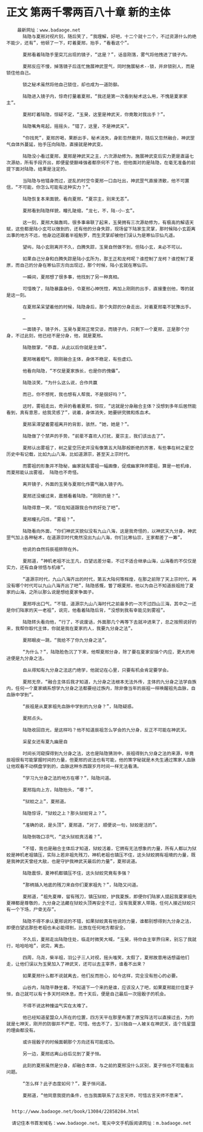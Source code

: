 # 正文 第两千零两百八十章 新的主体
        最新网址：www.badaoge.net
          陆隐与夏邢对视片刻，随后笑了，“我理解，好吧，十二个就十二个，不过资源什么的绝不能少，还有”，他顿了一下，盯着夏邢，抬手，“看看这个”。
      
          夏邢看着陆隐手里突兀出现的镜子，“这是？”，话音刚落，雾气将他拽进了镜子内。
      
          夏邢反应不慢，掉落镜子后连忙施展神武罡气，同时施展秘术--锁，并非锁别人，而是锁住他自己。
      
          锁之秘术虽然将他自己锁住，却也成为一道防御。
      
          陆隐进入镜子内，惊奇打量着夏邢，“我还是第一次看到秘术这么用，不愧是夏家家主”。
      
          夏邢盯着陆隐，惊疑不定，“玉昊，这里是神武天，你竟敢对我出手？”。
      
          陆隐嘴角弯起，摇摇头，“错了，这里，不是神武天”。
      
          “你找死”，夏邢厉喝，果断出手，秘术消失，身影忽然散开，随后又忽然融合，神武罡气自体外蔓延，抬手压向陆隐，直接就是神武变。
      
          陆隐没小看过夏邢，夏邢是神武天之主，六次源劫修为，施展神武变后实力更是直逼七次源劫，所有手段齐出，即便星使巅峰强者都奈何不了他，但他面对的是陆隐，在毫无准备的前提下面对陆隐，结果是注定的。
      
          当陆隐与他错身而过，逆乱的时空令夏邢一口血吐出，神武罡气直接溃散，他不可置信，“不可能，你怎么可能有这种实力？”。
      
          陆隐恢复本来面貌，看向夏邢，“夏宗主，别来无恙”。
      
          夏邢看到陆隐样貌，瞳孔陡缩，“龙七，不，陆-小-玄”。
      
          这一刻，夏邢大脑轰鸣，很多事串联了起来，玉昊拥有三次源劫修为，有极高的解语天赋，这些都是陆小玄可以做到的，还有他的分身失踪，现场留下陆家生灵掌，那时候陆小玄距离出事的地方不远，他身边还跟着半祖魁罗，而生灵掌却被他们误认为是寒仙宗仙凡遥。
      
          望屿，陆小玄刚离开不久，白腾失踪，玉昊自然做不到，但陆小玄，未必不可以。
      
          如果自己分身和白腾失踪是陆小玄所为，那王正和龙柯呢？谁控制了龙柯？谁控制了夏原，而自己的分身在寒仙宗方向出现过，那个时候，陆小玄就在寒仙宗。
      
          一瞬间，夏邢想了很多事，他找到了另一种真相。
      
          可惜晚了，陆隐暴露身份，令夏邢心神恍惚，再加上刚刚的出手，直接重创他，等的就是这一刻。
      
          在夏邢呆呆望着他的时候，陆隐身后，那个失踪的分身走出，对着夏邢毫不犹豫出手。
      
          …
      
          一面镜子，镜子外，玉昊与夏邢正常交谈，而镜子内，只剩下一个夏邢，正是那个分身，不过此刻，他已经不是分身，他，就是夏邢。
      
          陆隐鼓掌，“恭喜，从此以后你就是主体”。
      
          夏邢喘着粗气，刚刚融合主体，身体不稳定，有些虚幻。
      
          他看向陆隐，“不仅是夏家族长，也是你的傀儡”。
      
          陆隐淡笑，“为什么这么说，合作共赢
      
          而已，你不想死，我也想有人帮我，不是很好吗？”。
      
          这时，雾祖走出，奇异的看着夏邢，惊叹，“这就是分身融合主体？没想到多年后居然能看到，真有意思，给我灵感了”，说着，身体消失，她要研究微和炼血术。
      
          夏邢呆滞望着雾祖离开的背影，骇然，“她，她是？”。
      
          陆隐做了个禁声的手势，“前辈不喜欢人打扰，夏宗主，我们该出去了”。
      
          夏邢认出雾祖了，树之星空历史并没有像第五大陆那般断绝的厉害，有些事在树之星空历史中有记载，比如九山八海，比如道源宗，甚至天上宗时代。
      
          而雾祖的形象并不隐秘，幽家就有雾祖一幅画像，促成幽家拜师雾祖，算是一桩机缘，而夏邢能认出雾祖， 陆隐也不奇怪。
      
          离开镜子，外面的玉昊与夏邢化作雾气融入镜子内。
      
          夏邢还没缓过来，震撼看着陆隐，“刚刚的是？”。
      
          陆隐得意一笑，“现在知道跟我合作的好处了吧”。
      
          夏邢瞳孔闪烁，“雾祖？”。
      
          陆隐看向外面，“你们神武天貌似没有九山八海，这是我奇怪的，以神武天九分身，神武罡气加上各种秘术，在道源宗时代竟然没出九山八海，你们比寒仙宗，王家都差了一筹”。
      
          他说的自然将辰祖排除在外。
      
          夏邢道，“神机老祖不比王凡，白望远差分毫，不过不适合继承山海，山海看的不仅仅是实力，还有自身领悟与机缘”。
      
          “道源宗时代，九山八海齐出的时代，第五大陆何等辉煌，在那之前除了天上宗时代，再没有哪个时代可以九山八海齐出了吧”，陆隐感慨，瞥了眼夏邢，他以为自己不知道辰祖抢了夏家的山海，之所以那么说是想给夏家争面子。
      
          夏邢呼出口气，“不错，道源宗九山八海时代之前最多的一次不过四山三海，其中之一还是你们陆家的天一老祖”，说完，他看着陆隐后背，“没想到我有幸能见到雾祖”。
      
          陆隐转头看向他，“行了，不说废话，外面那几个再等下去就冲进来了，总之按照说好的来，我帮你取代主体，你就是我在夏家的人，我要九分身之法”。
      
          夏邢眼皮一跳，“我给不了你九分身之法”。
      
          “为什么？”，陆隐脸色沉了下来，他帮夏邢分身，除了要在夏家安插个内应，更大的用途便是九分身之法。
      
          自从得知有九分身之法这门绝学，他就记在心里，只要有机会肯定要学会。
      
          夏邢无奈，“融合主体后我才知道，九分身之法根本无法外传，主体的九分身之法学自族内，任何一个夏家嫡系想学九分身之法都要经过族内，除非像当年的辰祖一样唤醒祖先血脉，自血脉中学到”。
      
          “辰祖是从夏家祖先血脉中学到的九分身？”，陆隐疑惑。
      
          夏邢点头。
      
          陆隐收回目光，是这样吗？他不知道辰祖怎么学会的九分身，反正不可能在神武天。
      
          采星女还有夏九幽是自
      
          时间长河窥探得到九分身之法，这也是陆隐猜测中，辰祖得到九分身之法的来源，毕竟辰祖很有可能掌握时间的力量，但夏邢的说法也有可能，他的策字秘就是木先生通过策家人血脉让他观看不动棋盘学到的，血脉这种东西跟岁月时间一样无法看清。
      
          “学习九分身之法的地方在哪？”，陆隐问道。
      
          夏邢指向上方，陆隐抬头，“哪？”。
      
          “狱蛟之上”，夏邢道。
      
          陆隐惊讶，“狱蛟之上？那头狱蛟背上？”。
      
          “准确的说，是头顶”，夏邢道，“对了，顺便说一句，狱蛟是活的”。
      
          陆隐倒吸口凉气，“这头狱蛟真活着？”。
      
          “不错，我也是融合主体后才知道，狱蛟活着，它拥有无法想象的力量，所有人都以为狱蛟是神机老祖镇压，实际上若非祖先残刀，神机老祖也镇压不住，这头狱蛟拥有祖境的力量，既是我神武天曾经大敌，也是守护我神武天最后的力量”，夏邢说道。
      
          陆隐震惊，夏神机都镇压不住，这头狱蛟究竟有多强？
      
          “那柄插入地底的残刀来自你们夏家祖先？”，陆隐又问道。
      
          夏邢道，“祖先夏禅，留有残刀，镇压狱蛟，护我夏族，即便你们陆家人提起我夏家祖先夏禅都是尊敬的，九分身之法藏在狱蛟头顶再安全不过，没有我夏家人带路，任何人接近狱蛟只有一个下场，尸骨无存”。
      
          陆隐不得不承认夏邢说的不错，如果狱蛟真有他说的力量，谁都别想得到九分身之法，即便白望远那些老祖也未必能得到，比放在任何地方都安全。
      
          不久后，夏邢走出陆隐住处，临走时微笑大喊，“玉昊，待你自主宰界归来，别忘了我就行，哈哈哈哈”，说完，离去。
      
          四周，乌尧，柴半祖，羽公子三人对视，摇头嗤笑，太假了，夏邢故意用话想逼他们走，让他们误以为玉昊加入了神武天，还可以去主宰界，谁看不出来？
      
          如果夏邢什么都不说就离去，他们反而担心，如今这样，完全没有担心的必要。
      
          山谷内，陆隐平静坐着，不知道下一个来的是谁，应该没人了吧，如果夏邢能拦住夏子恒，自己就可以有十多天时间休息，而十天后，便是自己最后一次摇骰子的机会。
      
          不得不说这种撞运气实在太难了。
      
          他已经知道星盟众人所在的位置，四方天平在那里布置了原宝阵法可以直接过去，为的就是七神天，刚开的防御并不严密，可惜，他去不了，玉川独自一人被关在神武天，连个找星盟的理由都没有。
      
          或许摇骰子的时候面朝那个方向还有可能成功。
      
          另一边，夏邢远离山谷后见到了夏子恒。
      
          此刻的夏邢虽然是分身，却融合本体，与之前的夏邢没什么区别，夏子恒也不可能看出问题。
      
          “怎么样？此子态度如何？”，夏子恒问道。
      
          夏邢道，“他同意我提的条件，也当我面联系了古言天师，可惜古言天师不愿来”。
      
      
      http://www.badaoge.net/book/13084/22858284.html
      
      请记住本书首发域名：www.badaoge.net。笔尖中文手机版阅读网址：m.badaoge.net